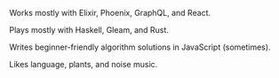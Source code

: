 Works mostly with Elixir, Phoenix, GraphQL, and React.

Plays mostly with Haskell, Gleam, and Rust.

Writes beginner-friendly algorithm solutions in JavaScript (sometimes).

Likes language, plants, and noise music.
